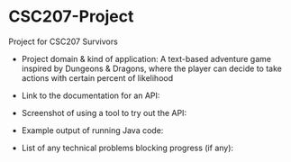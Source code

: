 # CSC207-Project
Project for CSC207 Survivors

- Project domain & kind of application: A text-based adventure game inspired by Dungeons & Dragons,
where the player can decide to take actions with certain percent of likelihood

- Link to the documentation for an API: 

- Screenshot of using a tool to try out the API:

- Example output of running Java code:

- List of any technical problems blocking progress (if any):
